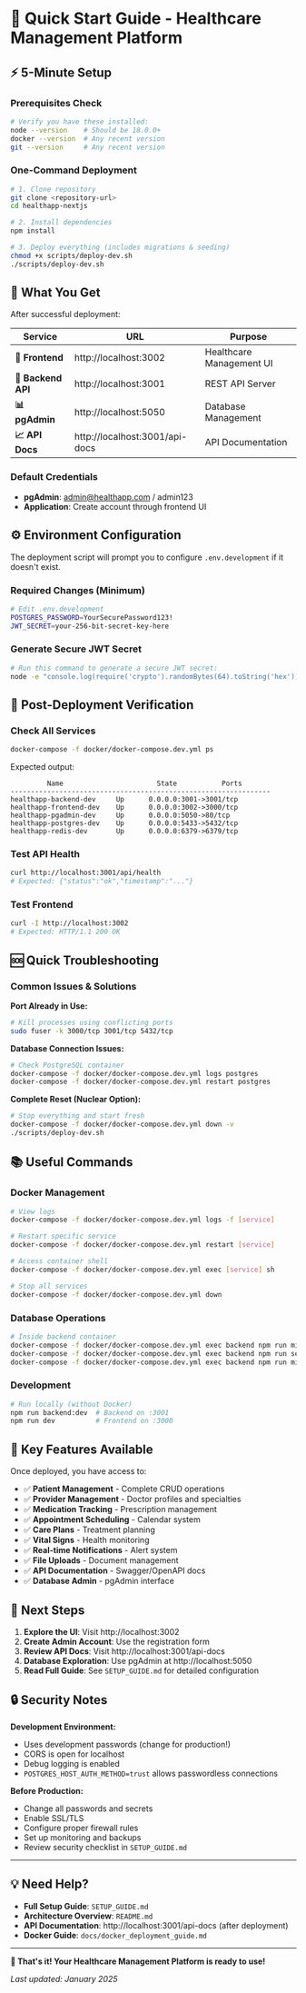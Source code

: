 # 🚀 Quick Start Guide - Healthcare Management Platform

## ⚡ 5-Minute Setup

### Prerequisites Check
```bash
# Verify you have these installed:
node --version    # Should be 18.0.0+
docker --version  # Any recent version
git --version     # Any recent version
```

### One-Command Deployment
```bash
# 1. Clone repository
git clone <repository-url>
cd healthapp-nextjs

# 2. Install dependencies
npm install

# 3. Deploy everything (includes migrations & seeding)
chmod +x scripts/deploy-dev.sh
./scripts/deploy-dev.sh
```

## 🎯 What You Get

After successful deployment:

| Service | URL | Purpose |
|---------|-----|---------|
| **🏥 Frontend** | http://localhost:3002 | Healthcare Management UI |
| **🔧 Backend API** | http://localhost:3001 | REST API Server |
| **📊 pgAdmin** | http://localhost:5050 | Database Management |
| **📈 API Docs** | http://localhost:3001/api-docs | API Documentation |

### Default Credentials
- **pgAdmin**: admin@healthapp.com / admin123
- **Application**: Create account through frontend UI

## ⚙️ Environment Configuration

The deployment script will prompt you to configure `.env.development` if it doesn't exist.

### Required Changes (Minimum)
```bash
# Edit .env.development
POSTGRES_PASSWORD=YourSecurePassword123!
JWT_SECRET=your-256-bit-secret-key-here
```

### Generate Secure JWT Secret
```bash
# Run this command to generate a secure JWT secret:
node -e "console.log(require('crypto').randomBytes(64).toString('hex'))"
```

## 🔧 Post-Deployment Verification

### Check All Services
```bash
docker-compose -f docker/docker-compose.dev.yml ps
```

Expected output:
```
         Name                       State           Ports
----------------------------------------------------------------
healthapp-backend-dev     Up      0.0.0.0:3001->3001/tcp
healthapp-frontend-dev    Up      0.0.0.0:3002->3000/tcp
healthapp-pgadmin-dev     Up      0.0.0.0:5050->80/tcp
healthapp-postgres-dev    Up      0.0.0.0:5433->5432/tcp
healthapp-redis-dev       Up      0.0.0.0:6379->6379/tcp
```

### Test API Health
```bash
curl http://localhost:3001/api/health
# Expected: {"status":"ok","timestamp":"..."}
```

### Test Frontend
```bash
curl -I http://localhost:3002
# Expected: HTTP/1.1 200 OK
```

## 🆘 Quick Troubleshooting

### Common Issues & Solutions

**Port Already in Use:**
```bash
# Kill processes using conflicting ports
sudo fuser -k 3000/tcp 3001/tcp 5432/tcp
```

**Database Connection Issues:**
```bash
# Check PostgreSQL container
docker-compose -f docker/docker-compose.dev.yml logs postgres
docker-compose -f docker/docker-compose.dev.yml restart postgres
```

**Complete Reset (Nuclear Option):**
```bash
# Stop everything and start fresh
docker-compose -f docker/docker-compose.dev.yml down -v
./scripts/deploy-dev.sh
```

## 📚 Useful Commands

### Docker Management
```bash
# View logs
docker-compose -f docker/docker-compose.dev.yml logs -f [service]

# Restart specific service
docker-compose -f docker/docker-compose.dev.yml restart [service]

# Access container shell
docker-compose -f docker/docker-compose.dev.yml exec [service] sh

# Stop all services
docker-compose -f docker/docker-compose.dev.yml down
```

### Database Operations
```bash
# Inside backend container
docker-compose -f docker/docker-compose.dev.yml exec backend npm run migrate
docker-compose -f docker/docker-compose.dev.yml exec backend npm run seed
docker-compose -f docker/docker-compose.dev.yml exec backend npm run migrate:undo
```

### Development
```bash
# Run locally (without Docker)
npm run backend:dev  # Backend on :3001
npm run dev          # Frontend on :3000
```

## 🎯 Key Features Available

Once deployed, you have access to:

- ✅ **Patient Management** - Complete CRUD operations
- ✅ **Provider Management** - Doctor profiles and specialties  
- ✅ **Medication Tracking** - Prescription management
- ✅ **Appointment Scheduling** - Calendar system
- ✅ **Care Plans** - Treatment planning
- ✅ **Vital Signs** - Health monitoring
- ✅ **Real-time Notifications** - Alert system
- ✅ **File Uploads** - Document management
- ✅ **API Documentation** - Swagger/OpenAPI docs
- ✅ **Database Admin** - pgAdmin interface

## 📝 Next Steps

1. **Explore the UI**: Visit http://localhost:3002
2. **Create Admin Account**: Use the registration form
3. **Review API Docs**: Visit http://localhost:3001/api-docs
4. **Database Exploration**: Use pgAdmin at http://localhost:5050
5. **Read Full Guide**: See `SETUP_GUIDE.md` for detailed configuration

## 🔒 Security Notes

**Development Environment:**
- Uses development passwords (change for production!)
- CORS is open for localhost
- Debug logging is enabled
- `POSTGRES_HOST_AUTH_METHOD=trust` allows passwordless connections

**Before Production:**
- Change all passwords and secrets
- Enable SSL/TLS
- Configure proper firewall rules
- Set up monitoring and backups
- Review security checklist in `SETUP_GUIDE.md`

---

## 💡 Need Help?

- **Full Setup Guide**: `SETUP_GUIDE.md`
- **Architecture Overview**: `README.md`
- **API Documentation**: http://localhost:3001/api-docs (after deployment)
- **Docker Guide**: `docs/docker_deployment_guide.md`

---

**🎉 That's it! Your Healthcare Management Platform is ready to use!**

*Last updated: January 2025*